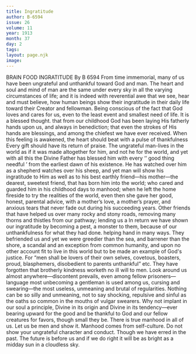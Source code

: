 ```yaml
---
title: Ingratitude
author: B-6594
issue: 26
volume: 11
year: 1913
month: 37
day: 2
tags:
layout: page.njk
image:
---
```

BRAIN FOOD    INGRATITUDE    By B 6594    From time immemorial, many of us have been ungrateful and unthankful toward God and man. The heart and soul and mind of man are the same under every sky in all the varying circumstances of life; and it is indeed with reverential awe that we see, hear and must believe, how human beings show their ingratitude in their daily life toward their Creator and fellowman. Being conscious of the fact that God loves and cares for us, even to the least event and smallest need of life. It is a blessed thought. that from our childhood God has been laying His fatherly hands upon us, and always in benediction; that even the strokes of His hands are blessings, and among the chiefest we have ever received. When this feeling is awakened, the heart should beat with a pulse of thankfulness Every gift should have its return of praise.    The ungrateful man-lives in the world as if it was made altogether for him, and not he for the world, and yet with all this the Divine Father has blessed him with every ‘‘ good thing needful ’ from the earliest dawn of his existence. He has watched over him as a shepherd watches over his sheep, and yet man will show his ingratitude to Him as well as to his best earthly friend—his mother—the dearest, sweetest friend, that has born him into the world; who cared and guarded him in his childhood days to manhood; when he left the home fireside to try the realities of the world, even then she gave her good, honest, parental advice, with a mother’s love, a mother’s prayer, and anxious tears that never fade out during his succeeding years. Other friends that have helped us over many rocky and stony roads, removing many thorns and thistles from our pathway; lending us a In return we have shown our ingratitude by becoming a pest, a monster to them, because of our unthankfulness for what they had done. helping hand in many ways. They befriended us and yet we were greedier than the sea, and barrener than the shore, a scandal and an exception from common humanity, and upon no other account fit to live in this world but to be made an example of God's justice. For “men shall be lovers of their own selves, covetous, boasters, proud, blasphemers, disobedient to parents unthankful” etc. They have forgotten that brotherly kindness worketh no ill will to men. Look around us almost anywhere—discontent prevails, even among fellow prisoners—language most unbecoming a gentleman is used among us, cursing and swearing—the most useless, unmeaning and brutal of regularities. Nothing can be so silly and unmeaning, not to say shocking, repulsive and sinful as the oaths so common in the mouths of vulgar swearers.    Why not implant in our soul a principle, Divine in its origin and Divine in its tendency—ever bearing upward for the good and be thankful to God and our fellow creatures for favors, though small they be.    There is true manhood in all of us. Let us be men and show it. Manhood comes from self-culture. Do not show your ungrateful character and conduct. Though we have erred in the past. The future is before us and if we do right it will be as bright as a midday sun in a cloudless sky. 




